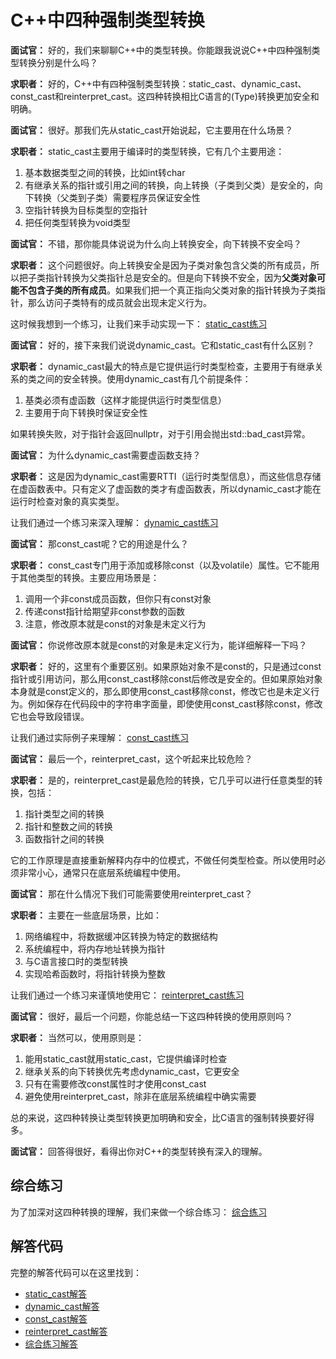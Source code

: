# C++中四种强制类型转换

**面试官：** 好的，我们来聊聊C++中的类型转换。你能跟我说说C++中四种强制类型转换分别是什么吗？

**求职者：** 好的，C++中有四种强制类型转换：static_cast、dynamic_cast、const_cast和reinterpret_cast。这四种转换相比C语言的(Type)转换更加安全和明确。

**面试官：** 很好。那我们先从static_cast开始说起，它主要用在什么场景？

**求职者：** static_cast主要用于编译时的类型转换，它有几个主要用途：

1. 基本数据类型之间的转换，比如int转char
2. 有继承关系的指针或引用之间的转换，向上转换（子类到父类）是安全的，向下转换（父类到子类）需要程序员保证安全性
3. 空指针转换为目标类型的空指针
4. 把任何类型转换为void类型

**面试官：** 不错，那你能具体说说为什么向上转换安全，向下转换不安全吗？

**求职者：** 这个问题很好。向上转换安全是因为子类对象包含父类的所有成员，所以把子类指针转换为父类指针总是安全的。但是向下转换不安全，因为**父类对象可能不包含子类的所有成员**。如果我们把一个真正指向父类对象的指针转换为子类指针，那么访问子类特有的成员就会出现未定义行为。

这时候我想到一个练习，让我们来手动实现一下： [static_cast练习](../../MyOutput/01-C++base/CodeOut/type_conversion/static_cast_demo.cpp)

**面试官：** 好的，接下来我们说说dynamic_cast。它和static_cast有什么区别？

**求职者：** dynamic_cast最大的特点是它提供运行时类型检查，主要用于有继承关系的类之间的安全转换。使用dynamic_cast有几个前提条件：

1. 基类必须有虚函数（这样才能提供运行时类型信息）
2. 主要用于向下转换时保证安全性

如果转换失败，对于指针会返回nullptr，对于引用会抛出std::bad_cast异常。

**面试官：** 为什么dynamic_cast需要虚函数支持？

**求职者：** 这是因为dynamic_cast需要RTTI（运行时类型信息），而这些信息存储在虚函数表中。只有定义了虚函数的类才有虚函数表，所以dynamic_cast才能在运行时检查对象的真实类型。

让我们通过一个练习来深入理解： [dynamic_cast练习](../../MyOutput/01-C++base/CodeOut/type_conversion/dynamic_cast_demo.cpp)

**面试官：** 那const_cast呢？它的用途是什么？

**求职者：** const_cast专门用于添加或移除const（以及volatile）属性。它不能用于其他类型的转换。主要应用场景是：

1. 调用一个非const成员函数，但你只有const对象
2. 传递const指针给期望非const参数的函数
3. 注意，修改原本就是const的对象是未定义行为

**面试官：** 你说修改原本就是const的对象是未定义行为，能详细解释一下吗？

**求职者：** 好的，这里有个重要区别。如果原始对象不是const的，只是通过const指针或引用访问，那么用const_cast移除const后修改是安全的。但如果原始对象本身就是const定义的，那么即使用const_cast移除const，修改它也是未定义行为。例如保存在代码段中的字符串字面量，即使使用const_cast移除const，修改它也会导致段错误。

让我们通过实际例子来理解： [const_cast练习](../../MyOutput/01-C++base/CodeOut/type_conversion/const_cast_demo.cpp)

**面试官：** 最后一个，reinterpret_cast，这个听起来比较危险？

**求职者：** 是的，reinterpret_cast是最危险的转换，它几乎可以进行任意类型的转换，包括：

1. 指针类型之间的转换
2. 指针和整数之间的转换
3. 函数指针之间的转换

它的工作原理是直接重新解释内存中的位模式，不做任何类型检查。所以使用时必须非常小心，通常只在底层系统编程中使用。

**面试官：** 那在什么情况下我们可能需要使用reinterpret_cast？

**求职者：** 主要在一些底层场景，比如：

1. 网络编程中，将数据缓冲区转换为特定的数据结构
2. 系统编程中，将内存地址转换为指针
3. 与C语言接口时的类型转换
4. 实现哈希函数时，将指针转换为整数

让我们通过一个练习来谨慎地使用它： [reinterpret_cast练习](../../MyOutput/01-C++base/CodeOut/type_conversion/reinterpret_cast_demo.cpp)

**面试官：** 很好，最后一个问题，你能总结一下这四种转换的使用原则吗？

**求职者：** 当然可以，使用原则是：

1. 能用static_cast就用static_cast，它提供编译时检查
2. 继承关系的向下转换优先考虑dynamic_cast，它更安全
3. 只有在需要修改const属性时才使用const_cast
4. 避免使用reinterpret_cast，除非在底层系统编程中确实需要

总的来说，这四种转换让类型转换更加明确和安全，比C语言的强制转换要好得多。

**面试官：** 回答得很好，看得出你对C++的类型转换有深入的理解。

## 综合练习

为了加深对这四种转换的理解，我们来做一个综合练习： [综合练习](../../MyOutput/01-C++base/CodeOut/type_conversion/comprehensive_demo.cpp)

## 解答代码

完整的解答代码可以在这里找到：
- [static_cast解答](../../MyOutput/01-C++base/CodeOut/type_conversion/Solution_static_cast_demo.cpp)
- [dynamic_cast解答](../../MyOutput/01-C++base/CodeOut/type_conversion/Solution_dynamic_cast_demo.cpp)
- [const_cast解答](../../MyOutput/01-C++base/CodeOut/type_conversion/Solution_const_cast_demo.cpp)
- [reinterpret_cast解答](../../MyOutput/01-C++base/CodeOut/type_conversion/Solution_reinterpret_cast_demo.cpp)
- [综合练习解答](../../MyOutput/01-C++base/CodeOut/type_conversion/Solution_comprehensive_demo.cpp)
